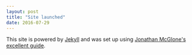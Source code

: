 ```yaml
---
layout: post
title: "Site launched"
date: 2016-07-29
---
```


This site is powered by [Jekyll](http://jekyllrb.com) and was set up using [Jonathan McGlone's excellent guide](http://jmcglone.com/guides/github-pages/).

